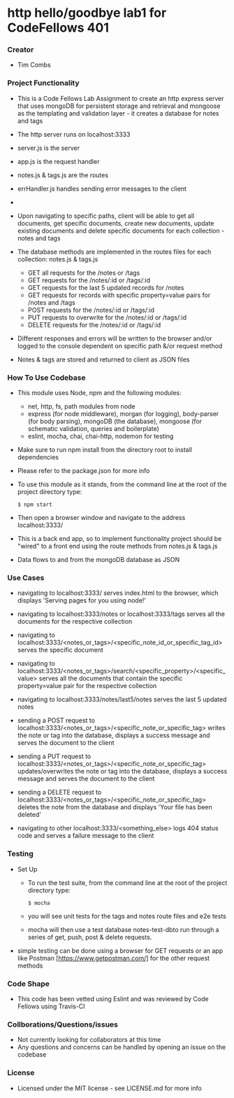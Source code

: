 # http hello/goodbye lab1 for CodeFellows 401

### Creator
 - Tim Combs

### Project Functionality
  - This is a Code Fellows Lab Assignment to create an http express server that uses mongoDB for persistent storage and retrieval and mongoose as the templating and validation layer - it creates a database for notes and tags
  - The http server runs on localhost:3333

  - server.js is the server
  - app.js is the request handler
  - notes.js & tags.js are the routes
  - errHandler.js handles sending error messages to the client
  -

  - Upon navigating to specific paths, client will be able to get all documents, get specific documents, create new documents, update existing documents and delete specific documents for each collection - notes and tags
  - The database methods are implemented in the routes files for each collection: notes.js & tags.js
    - GET all requests for the /notes or /tags
    - GET requests for the /notes/:id or /tags/:id
    - GET requests for the last 5 updated records for /notes
    - GET requests for records with specific property=value pairs for /notes and /tags
    - POST requests for the /notes/:id or /tags/:id
    - PUT requests to overwrite for the /notes/:id or /tags/:id
    - DELETE requests for the /notes/:id or /tags/:id
  
  - Different responses and errors will be written to the browser and/or logged to the console dependent on specific path &/or request method
  - Notes & tags are stored and returned to client as JSON files

### How To Use Codebase
  - This module uses Node, npm and the following modules:
    - net, http, fs, path modules from node
    - express (for node middleware), morgan (for logging), body-parser (for body parsing), mongoDB (the database), mongoose (for schematic validation, queries and boilerplate)
    - eslint, mocha, chai, chai-http, nodemon for testing
  - Make sure to run npm install from the directory root to install dependencies
  - Please refer to the package.json for more info

  - To use this module as it stands, from the command line at the root of the project directory type:
    ```
    $ npm start
    ``` 
  - Then open a browser window and navigate to the address localhost:3333/

  - This is a back end app, so to implement functionality project should be "wired" to a front end using the route methods from notes.js & tags.js

  - Data flows to and from the mongoDB database as JSON



### Use Cases

  - navigating to localhost:3333/ serves index.html to the browser, which displays 'Serving pages for you using node!'

  - navigating to localhost:3333/notes or localhost:3333/tags serves all the documents for the respective collection
  - navigating to localhost:3333/<notes_or_tags>/<specific_note_id_or_specific_tag_id> serves the specific document

  - navigating to localhost:3333/<notes_or_tags>/search/<specific_property>/<specific_value> serves all the documents that contain the specific property=value pair for the respective collection

  - navigating to localhost:3333/notes/last5/notes serves the last 5 updated notes

  - sending a POST request to localhost:3333/<notes_or_tags>/<specific_note_or_specific_tag> writes the note or tag into the database, displays a success message and serves the document to the client

  - sending a PUT request to localhost:3333/<notes_or_tags>/<specific_note_or_specific_tag> updates/overwrites the note or tag into the database, displays a success message and serves the document to the client

  - sending a DELETE request to localhost:3333/<notes_or_tags>/<specific_note_or_specific_tag> deletes the note from the database and displays 'Your file has been deleted'

  - navigating to other localhost:3333/<something_else> logs 404 status code and serves a failure message to the client
  

### Testing
  - Set Up
    - To run the test suite, from the command line at the root of the project directory type:
      ```
      $ mocha
      ```
    - you will see unit tests for the tags and notes route files and e2e tests

    - mocha will then use a test database notes-test-dbto run through a series of get, push, post & delete requests.

  - simple testing can be done using a browser for GET requests or an app like Postman [https://www.getpostman.com/] for the other request methods

### Code Shape
  - This code has been vetted using Eslint and was reviewed by Code Fellows using Travis-CI

### Collborations/Questions/issues
  - Not currently looking for collaborators at this time
  - Any questions and concerns can be handled by opening an issue on the codebase

### License
  - Licensed under the MIT license - see LICENSE.md for more info
